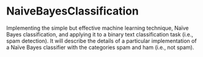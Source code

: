 # NaiveBayesClassification
Implementing the simple but effective machine learning technique, Naïve Bayes classification, and applying it to a binary text classification task (i.e., spam detection). It will describe the details of a particular implementation of a Naïve Bayes classifier with the categories spam and ham (i.e., not spam).
